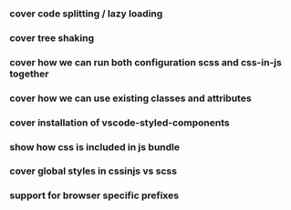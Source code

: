 ### cover code splitting / lazy loading

### cover tree shaking

### cover how we can run both configuration scss and css-in-js together

### cover how we can use existing classes and attributes

### cover installation of vscode-styled-components

### show how css is included in js bundle

### cover global styles in cssinjs vs scss

### support for browser specific prefixes
